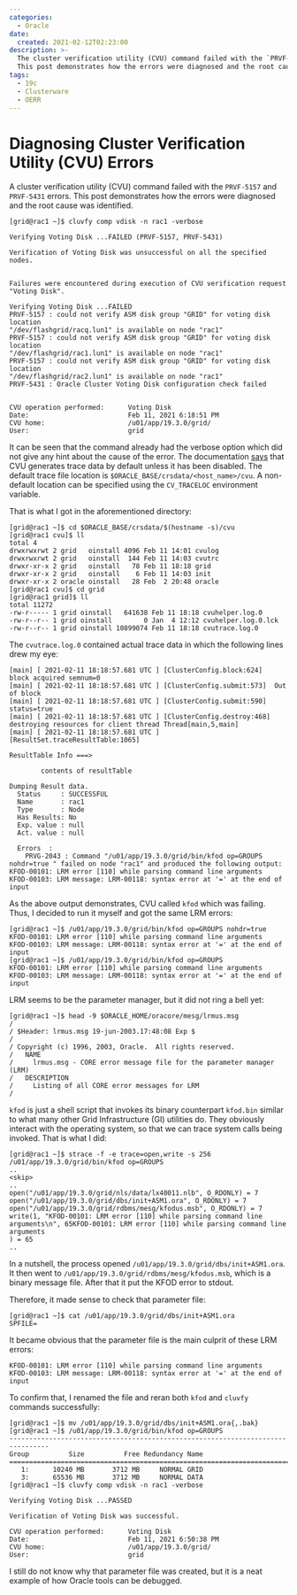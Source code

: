 ```yaml
---
categories:
  - Oracle
date:
  created: 2021-02-12T02:23:00
description: >-
  The cluster verification utility (CVU) command failed with the `PRVF-5157` and `PRVF-5431` errors.
  This post demonstrates how the errors were diagnosed and the root cause was identified.
tags:
  - 19c
  - Clusterware
  - OERR
---
```


# Diagnosing Cluster Verification Utility (CVU) Errors

A cluster verification utility (CVU) command failed with the `PRVF-5157` and `PRVF-5431` errors.
This post demonstrates how the errors were diagnosed and the root cause was identified.

<!-- more -->

``` hl_lines="3 10"
[grid@rac1 ~]$ cluvfy comp vdisk -n rac1 -verbose

Verifying Voting Disk ...FAILED (PRVF-5157, PRVF-5431)

Verification of Voting Disk was unsuccessful on all the specified nodes.


Failures were encountered during execution of CVU verification request "Voting Disk".

Verifying Voting Disk ...FAILED
PRVF-5157 : could not verify ASM disk group "GRID" for voting disk location
"/dev/flashgrid/racq.lun1" is available on node "rac1"
PRVF-5157 : could not verify ASM disk group "GRID" for voting disk location
"/dev/flashgrid/rac1.lun1" is available on node "rac1"
PRVF-5157 : could not verify ASM disk group "GRID" for voting disk location
"/dev/flashgrid/rac2.lun1" is available on node "rac1"
PRVF-5431 : Oracle Cluster Voting Disk configuration check failed


CVU operation performed:      Voting Disk
Date:                         Feb 11, 2021 6:18:51 PM
CVU home:                     /u01/app/19.3.0/grid/
User:                         grid
```

It can be seen that the command already had the verbose option which did not give any hint about the cause of the error.
The documentation [says](https://docs.oracle.com/en/database/oracle/oracle-database/19/cwadd/cluster-verification-utility-reference.html#GUID-405E2CE7-D8B0-4D72-8E53-741DB6A8E919) that CVU generates trace data by default unless it has been disabled.
The default trace file location is `$ORACLE_BASE/crsdata/<host_name>/cvu`.
A non-default location can be specified using the `CV_TRACELOC` environment variable.

That is what I got in the aforementioned directory:

```
[grid@rac1 ~]$ cd $ORACLE_BASE/crsdata/$(hostname -s)/cvu
[grid@rac1 cvu]$ ll
total 4
drwxrwxrwt 2 grid   oinstall 4096 Feb 11 14:01 cvulog
drwxrwxrwt 2 grid   oinstall  144 Feb 11 14:03 cvutrc
drwxr-xr-x 2 grid   oinstall   78 Feb 11 18:18 grid
drwxr-xr-x 2 grid   oinstall    6 Feb 11 14:03 init
drwxr-xr-x 2 oracle oinstall   28 Feb  2 20:48 oracle
[grid@rac1 cvu]$ cd grid
[grid@rac1 grid]$ ll
total 11272
-rw-r----- 1 grid oinstall   641638 Feb 11 18:18 cvuhelper.log.0
-rw-r--r-- 1 grid oinstall        0 Jan  4 12:12 cvuhelper.log.0.lck
-rw-r--r-- 1 grid oinstall 10899074 Feb 11 18:18 cvutrace.log.0
```

The `cvutrace.log.0` contained actual trace data in which the following lines drew my eye:

``` hl_lines="20 21 22"
[main] [ 2021-02-11 18:18:57.681 UTC ] [ClusterConfig.block:624]  block acquired semnum=0
[main] [ 2021-02-11 18:18:57.681 UTC ] [ClusterConfig.submit:573]  Out of block
[main] [ 2021-02-11 18:18:57.681 UTC ] [ClusterConfig.submit:590]  status=true
[main] [ 2021-02-11 18:18:57.681 UTC ] [ClusterConfig.destroy:468]  destroying resources for client thread Thread[main,5,main]
[main] [ 2021-02-11 18:18:57.681 UTC ] [ResultSet.traceResultTable:1065]

ResultTable Info ===>

        contents of resultTable

Dumping Result data.
  Status     : SUCCESSFUL
  Name       : rac1
  Type       : Node
  Has Results: No
  Exp. value : null
  Act. value : null

  Errors  :
    PRVG-2043 : Command "/u01/app/19.3.0/grid/bin/kfod op=GROUPS nohdr=true " failed on node "rac1" and produced the following output:
KFOD-00101: LRM error [110] while parsing command line arguments
KFOD-00103: LRM message: LRM-00118: syntax error at '=' at the end of input
```

As the above output demonstrates, CVU called `kfod` which was failing.
Thus, I decided to run it myself and got the same LRM errors:

```
[grid@rac1 ~]$ /u01/app/19.3.0/grid/bin/kfod op=GROUPS nohdr=true
KFOD-00101: LRM error [110] while parsing command line arguments
KFOD-00103: LRM message: LRM-00118: syntax error at '=' at the end of input
[grid@rac1 ~]$ /u01/app/19.3.0/grid/bin/kfod op=GROUPS
KFOD-00101: LRM error [110] while parsing command line arguments
KFOD-00103: LRM message: LRM-00118: syntax error at '=' at the end of input
```

LRM seems to be the parameter manager, but it did not ring a bell yet:

``` hl_lines="7"
[grid@rac1 ~]$ head -9 $ORACLE_HOME/oracore/mesg/lrmus.msg
/
/ $Header: lrmus.msg 19-jun-2003.17:48:08 Exp $
/
/ Copyright (c) 1996, 2003, Oracle.  All rights reserved.
/   NAME
/     lrmus.msg - CORE error message file for the parameter manager (LRM)
/   DESCRIPTION
/     Listing of all CORE error messages for LRM
/
```

`kfod` is just a shell script that invokes its binary counterpart `kfod.bin` similar to what many other Grid Infrastructure (GI) utilities do.
They obviously interact with the operating system, so that we can trace system calls being invoked.
That is what I did:

``` hl_lines="6"
[grid@rac1 ~]$ strace -f -e trace=open,write -s 256 /u01/app/19.3.0/grid/bin/kfod op=GROUPS
..
<skip>
..
open("/u01/app/19.3.0/grid/nls/data/lx40011.nlb", O_RDONLY) = 7
open("/u01/app/19.3.0/grid/dbs/init+ASM1.ora", O_RDONLY) = 7
open("/u01/app/19.3.0/grid/rdbms/mesg/kfodus.msb", O_RDONLY) = 7
write(1, "KFOD-00101: LRM error [110] while parsing command line arguments\n", 65KFOD-00101: LRM error [110] while parsing command line arguments
) = 65
..
```

In a nutshell, the process opened `/u01/app/19.3.0/grid/dbs/init+ASM1.ora`.
It then went to `/u01/app/19.3.0/grid/rdbms/mesg/kfodus.msb`, which is a binary message file.
After that it put the KFOD error to stdout.

Therefore, it made sense to check that parameter file:

``` hl_lines="2"
[grid@rac1 ~]$ cat /u01/app/19.3.0/grid/dbs/init+ASM1.ora
SPFILE=
```

It became obvious that the parameter file is the main culprit of these LRM errors:

```
KFOD-00101: LRM error [110] while parsing command line arguments
KFOD-00103: LRM message: LRM-00118: syntax error at '=' at the end of input
```

To confirm that, I renamed the file and reran both `kfod` and `cluvfy` commands successfully:

``` hl_lines="8 10 12"
[grid@rac1 ~]$ mv /u01/app/19.3.0/grid/dbs/init+ASM1.ora{,.bak}
[grid@rac1 ~]$ /u01/app/19.3.0/grid/bin/kfod op=GROUPS
--------------------------------------------------------------------------------
Group          Size          Free Redundancy Name
================================================================================
   1:      10240 MB       3712 MB     NORMAL GRID
   3:      65536 MB       3712 MB     NORMAL DATA
[grid@rac1 ~]$ cluvfy comp vdisk -n rac1 -verbose

Verifying Voting Disk ...PASSED

Verification of Voting Disk was successful.

CVU operation performed:      Voting Disk
Date:                         Feb 11, 2021 6:50:38 PM
CVU home:                     /u01/app/19.3.0/grid/
User:                         grid
```

I still do not know why that parameter file was created, but it is a neat example of how Oracle tools can be debugged.
